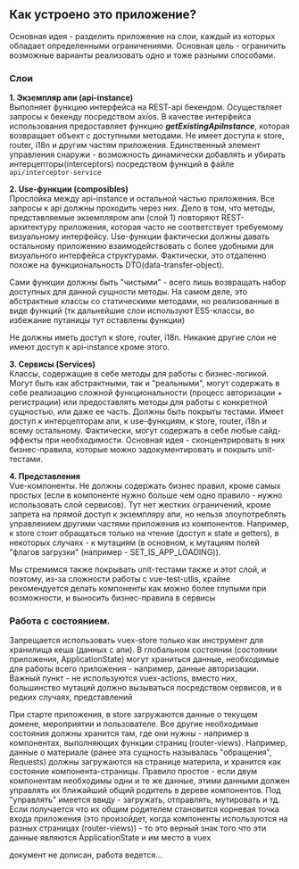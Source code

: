 ## Как устроено это приложение?

Основная идея - разделить приложение на слои, каждый из которых обладает определенными ограничениями. Основная цель - ограничить возможные варианты реализовать одно и тоже разными способами.

### Слои
__1. Экземпляр апи (api-instance)__  
Выполняет функцию интерфейса на REST-api бекендом. Осуществляет запросы к бекенду посредством axios. В качестве интерфейса использования предоставляет функцию ___getExistingApiInstance___, которая возвращает объект с доступными методами. Не имеет доступа к store, router, i18n и другим частям приложения. Единственный элемент управления снаружи - возможность динамически добавлять и убирать интерцепторы(interceptors) посредством функций в файле `api/interceptor-service`

__2. Use-функции (composibles)__  
Прослойка между api-instance и остальной частью приложения. Все запросы к api должны проходить через них. Дело в том, что методы, представляемые экземпляром апи (слой 1) повторяют REST-архитектуру приложения, которая часто не соответствует требуемому визуальному интерфейсу. Use-функции фактически должны давать остальному приложению взаимодействовать с более удобными для визуального интерфейса структурами. Фактически, это отдаленно похоже на функциональность DTO(data-transfer-object).

Сами функции должны быть "чистыми" - всего лишь возвращать набор доступных для данной сущности методы. На самом деле, это абстрактные классы со статическими методами, но реализованные в виде функций (тк дальнейшие слои используют ES5-классы, во избежание путаницы тут оставлены функции)

Не должны иметь доступ к store, router, i18n. Никакие другие слои не имеют доступ к api-instance кроме этого.

__3. Сервисы (Services)__  
Классы, содержащие в себе методы для работы с бизнес-логикой. Могут быть как абстрактными, так и "реальными", могут содержать в себе реализацию сложной функциональности (процесс авторизации + регистрации) или предоставлять методы для работы с конкретной сущностью, или даже ее часть. Должны быть покрыты тестами. Имеет доступ к интерцепторам апи, к use-функциям, к store, router, i18n и всему остальному. Фактически, могут содержать в себе любые сайд-эффекты при необходимости. Основная идея - сконцентрировать в них бизнес-правила, которые можно задокументировать и покрыть unit-тестами.

__4. Представления__  
Vue-компоненты. Не должны содержать бизнес правил, кроме самых простых (если в компоненте нужно больше чем одно правило - нужно использовать слой сервисов). Тут нет жестких ограничений, кроме запрета на прямой доступ к экземпляру апи, но нельзя злоупотреблять управлением другими частями приложения из компонентов. Например, к store стоит обращаться только на чтение (доступ к state и getters), в некоторых случаях - к мутациям (в основном, к мутациям полей "флагов загрузки" (например - SET_IS_APP_LOADING)).

Мы стремимся также покрывать unit-тестами также и этот слой, и поэтому, из-за сложности работы с vue-test-utlis, крайне рекомендуется делать компоненты как можно более глупыми при возможности, и выносить бизнес-правила в сервисы

### Работа с состоянием.
Запрещается использовать vuex-store только как инструмент для хранилища кеша (данных с апи). В глобальном состоянии (состоянии приложения, ApplicationState) могут храниться данные, необходимые для работы всего приложения - например, данные авторизации.
Важный пункт - не используются vuex-actions, вместо них, большинство мутаций должно вызываться посредством сервисов, и в редких случаях, представлений

При старте приложения, в store загружаются данные о текущем домене, мероприятии и пользователе. Все другие необходимые состояния должны хранится там, где они нужны - например в компонентах, выполняющих функции страниц (router-views). Например, данные о материале (ранее эта сущность называлась "обращения", Requests) должны загружаются на странице материла, и хранится как состояние компонента-страницы.
Правило простое - если двум компонентам необходимы одни и те же данные, этими данными должен управлять их ближайший общий родитель в дереве компонентов. Под "управлять" имеется ввиду - загружать, отправлять, мутировать и тд. Если получается что их общим родителем становится корневая точка входа приложения (это произойдет, когда компоненты используются на разных страницах (router-views)) - то это верный знак того что эти данные являются ApplicationState и им место в vuex

документ не дописан, работа ведется...
